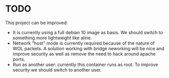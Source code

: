 # TODO

This project can be improved:

* It is currently using a full debian 10 image as basis. We should switch to something more lightweight like aline.
* Network "host" mode is currently required because of the nature of WOL packets. A solution working with bridge neworking will be nice and improve security as well as remove the need to hack around apache ports.
* Run as another user: currently this container runs as root. To improve security we should switch to another user.
